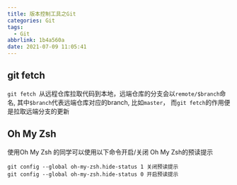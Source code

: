 ```yaml
---
title: 版本控制工具之Git
categories: Git
tags:
  - Git
abbrlink: 1b4a560a
date: 2021-07-09 11:05:41
---
```





## git fetch 

`git fetch `从远程仓库拉取代码到本地，远端仓库的分支会以`remote/$branch`命名, 其中`$branch`代表远端仓库对应的branch, 比如`master`， 而`git fetch`的作用便是拉取远端分支的更新



## Oh My Zsh 

使用Oh My Zsh 的同学可以使用以下命令开启/关闭 Oh My Zsh的预读提示

```shell
git config --global oh-my-zsh.hide-status 1 关闭预读提示
git config --global oh-my-zsh.hide-status 0 开启预读提示
```

